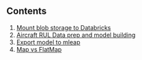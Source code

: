 ## Contents

1. [Mount blob storage to Databricks](https://dhanow.github.io/public/mount_blobstorage_to_databricks.html)
2. [Aircraft RUL Data prep and model building](https://dhanow.github.io/public/aircraft-engine-rul-model.html)
3. [Export model to mleap](https://dhanow.github.io/public/example_mleap_export.html)
3. [Map vs FlatMap](https://dhanow.github.io/public/Map-FlatMap.html)

